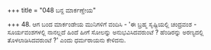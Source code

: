 +++
title = "048 ಬನ್ದ ಮಾರ್ಕಣ್ಡೇಯ"

+++
48. ಆಗ ಬಂದ ಮಾರ್ಕಂಡೇಯ ಮುನಿಗಳಿಗೆ ವಂದಿಸಿ - 'ಈ ಬ್ರಹ್ಮ ಸೃಷ್ಟಿಯಲ್ಲಿ ಚಂದ್ರವಂಶ - ಸೂರ್ಯವಂಶಗಳಲ್ಲಿ ನಾನಲ್ಲದೆ ಹಿಂದೆ ಹೀಗೆ ಸೋಲನ್ನು ಅನುಭವಿಸಿದವರುಂಟೆ ? ಹೆಂಡಿರನ್ನು ಅರಣ್ಯದಲ್ಲಿ ತೊಳಲಾಡಿಸಿದವರುಂಟೆ ?' ಎಂದು ಧರ್ಮರಾಯನು ಕೇಳಿದನು.